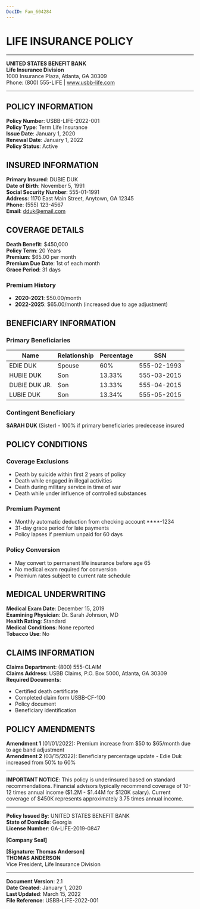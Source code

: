 ```yaml
---
DocID: Fam_604284
---
```


# LIFE INSURANCE POLICY

---

**UNITED STATES BENEFIT BANK**  
**Life Insurance Division**  
1000 Insurance Plaza, Atlanta, GA 30309  
Phone: (800) 555-LIFE | www.usbb-life.com

---

## POLICY INFORMATION

**Policy Number**: USBB-LIFE-2022-001  
**Policy Type**: Term Life Insurance  
**Issue Date**: January 1, 2020  
**Renewal Date**: January 1, 2022  
**Policy Status**: Active  

## INSURED INFORMATION

**Primary Insured**: DUBIE DUK  
**Date of Birth**: November 5, 1991  
**Social Security Number**: 555-01-1991  
**Address**: 1170 East Main Street, Anytown, GA 12345  
**Phone**: (555) 123-4567  
**Email**: dduk@email.com  

## COVERAGE DETAILS

**Death Benefit**: $450,000  
**Policy Term**: 20 Years  
**Premium**: $65.00 per month  
**Premium Due Date**: 1st of each month  
**Grace Period**: 31 days  

### Premium History
- **2020-2021**: $50.00/month
- **2022-2025**: $65.00/month (increased due to age adjustment)

## BENEFICIARY INFORMATION

### Primary Beneficiaries
| Name | Relationship | Percentage | SSN |
|------|-------------|------------|-----|
| EDIE DUK | Spouse | 60% | 555-02-1993 |
| HUBIE DUK | Son | 13.33% | 555-03-2015 |
| DUBIE DUK JR. | Son | 13.33% | 555-04-2015 |
| LUBIE DUK | Son | 13.34% | 555-05-2015 |

### Contingent Beneficiary
**SARAH DUK** (Sister) - 100% if primary beneficiaries predecease insured

## POLICY CONDITIONS

### Coverage Exclusions
- Death by suicide within first 2 years of policy
- Death while engaged in illegal activities
- Death during military service in time of war
- Death while under influence of controlled substances

### Premium Payment
- Monthly automatic deduction from checking account ****-1234
- 31-day grace period for late payments
- Policy lapses if premium unpaid for 60 days

### Policy Conversion
- May convert to permanent life insurance before age 65
- No medical exam required for conversion
- Premium rates subject to current rate schedule

## MEDICAL UNDERWRITING

**Medical Exam Date**: December 15, 2019  
**Examining Physician**: Dr. Sarah Johnson, MD  
**Health Rating**: Standard  
**Medical Conditions**: None reported  
**Tobacco Use**: No  

## CLAIMS INFORMATION

**Claims Department**: (800) 555-CLAIM  
**Claims Address**: USBB Claims, P.O. Box 5000, Atlanta, GA 30309  
**Required Documents**: 
- Certified death certificate
- Completed claim form USBB-CF-100
- Policy document
- Beneficiary identification

## POLICY AMENDMENTS

**Amendment 1** (01/01/2022): Premium increase from $50 to $65/month due to age band adjustment  
**Amendment 2** (03/15/2022): Beneficiary percentage update - Edie Duk increased from 50% to 60%

---

**IMPORTANT NOTICE**: This policy is underinsured based on standard recommendations. Financial advisors typically recommend coverage of 10-12 times annual income ($1.2M - $1.44M for $120K salary). Current coverage of $450K represents approximately 3.75 times annual income.

---

**Policy Issued By**: UNITED STATES BENEFIT BANK  
**State of Domicile**: Georgia  
**License Number**: GA-LIFE-2019-0847  

**[Company Seal]**

**[Signature: Thomas Anderson]**  
**THOMAS ANDERSON**  
Vice President, Life Insurance Division  

---

**Document Version**: 2.1  
**Date Created**: January 1, 2020  
**Last Updated**: March 15, 2022  
**File Reference**: USBB-LIFE-2022-001